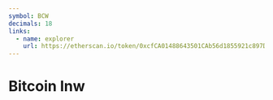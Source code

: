 ```yaml
---
symbol: BCW
decimals: 18
links:
  - name: explorer
    url: https://etherscan.io/token/0xcfCA01488643501CAb56d1855921c897D5EE4b1B
---
```


# Bitcoin Inw
